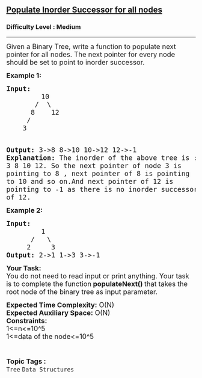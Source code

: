 <h2><a href="https://practice.geeksforgeeks.org/problems/populate-inorder-successor-for-all-nodes/1?page=1&difficulty[]=1&status[]=unsolved&category[]=Tree&sortBy=submissions">Populate Inorder Successor for all nodes</a></h2><h3>Difficulty Level : Medium</h3><hr><div class="problems_problem_content__Xm_eO"><p><span style="font-size:18px">Given a Binary Tree, write a function to populate next pointer for all nodes.&nbsp;The next pointer for every node should be set to point to inorder successor.</span></p>

<p><strong><span style="font-size:18px">Example 1:</span></strong></p>

<pre><span style="font-size:18px"><strong>Input:</strong>
</span>           <span style="font-size:18px">10
&nbsp;      /  \
&nbsp;     8    12
&nbsp;    /
&nbsp;   3
&nbsp; </span>

<span style="font-size:18px"><strong>Output: </strong>3-&gt;8 8-&gt;10 10-&gt;12 12-&gt;-1</span>
<span style="font-size:18px"><strong>Explanation: </strong>The inorder of the above tree is :</span>
<span style="font-size:18px">3 8 10 12. So the next pointer of node 3 is </span>
<span style="font-size:18px">pointing to 8 , next pointer of 8 is pointing
to 10 and so on.And next pointer of 12 is</span>
<span style="font-size:18px">pointing to -1 as there is no inorder successor 
of 12.</span></pre>

<p><strong><span style="font-size:18px">Example 2:</span></strong></p>

<pre><strong><span style="font-size:18px">Input:</span></strong>
           <span style="font-size:18px">1
&nbsp;     /   \
&nbsp;    2     3</span>
<strong><span style="font-size:18px">Output: </span></strong><span style="font-size:18px">2-&gt;1 1-&gt;3 3-&gt;-1 </span></pre>

<p><strong><span style="font-size:18px">Your Task:</span></strong><br>
<span style="font-size:18px">You do not need to read input or print anything. Your task is to complete the function<strong> </strong><strong>populateNext()&nbsp;</strong>that takes the root node of the binary tree as input parameter.</span></p>

<p><span style="font-size:18px"><strong>Expected Time Complexity:</strong>&nbsp;O(N)<br>
<strong>Expected Auxiliary Space:</strong>&nbsp;O(N)</span><br>
<span style="font-size:18px"><strong>Constraints:</strong><br>
1&lt;=n&lt;=10^5<br>
1&lt;=data of the node&lt;=10^5</span></p>
</div><br><p><span style=font-size:18px><strong>Topic Tags : </strong><br><code>Tree</code>&nbsp;<code>Data Structures</code>&nbsp;